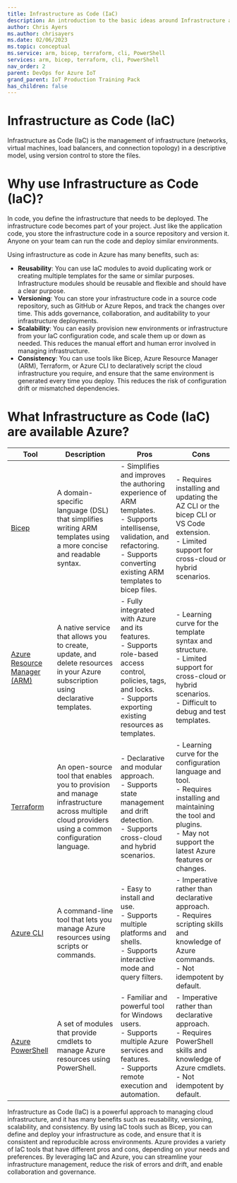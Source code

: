 ```yaml
---
title: Infrastructure as Code (IaC)
description: An introduction to the basic ideas around Infrastructure as Code (IaC)
author: Chris Ayers
ms.author: chrisayers
ms.date: 02/06/2023
ms.topic: conceptual
ms.service: arm, bicep, terraform, cli, PowerShell
services: arm, bicep, terraform, cli, PowerShell
nav_order: 2
parent: DevOps for Azure IoT
grand_parent: IoT Production Training Pack
has_children: false
---
```


# Infrastructure as Code (IaC)

Infrastructure as Code (IaC) is the management of infrastructure (networks, virtual machines, load balancers, and connection topology) in a descriptive model, using version control to store the files.​

# Why use Infrastructure as Code (IaC)?

In code, you define the infrastructure that needs to be deployed. The infrastructure code becomes part of your project. Just like the application code, you store the infrastructure code in a source repository and version it. Anyone on your team can run the code and deploy similar environments.

Using infrastructure as code in Azure has many benefits, such as:

- **Reusability**: You can use IaC modules to avoid duplicating work or creating multiple templates for the same or similar purposes. Infrastructure modules should be reusable and flexible and should have a clear purpose.
- **Versioning**: You can store your infrastructure code in a source code repository, such as GitHub or Azure Repos, and track the changes over time. This adds governance, collaboration, and auditability to your infrastructure deployments.
- **Scalability**: You can easily provision new environments or infrastructure from your IaC configuration code, and scale them up or down as needed. This reduces the manual effort and human error involved in managing infrastructure.
- **Consistency**: You can use tools like Bicep, Azure Resource Manager (ARM), Terraform, or Azure CLI to declaratively script the cloud infrastructure you require, and ensure that the same environment is generated every time you deploy. This reduces the risk of configuration drift or mismatched dependencies.

# What Infrastructure as Code (IaC) are available Azure?

| Tool | Description | Pros | Cons |
| --- | --- | --- | --- |
| [Bicep](https://docs.microsoft.com/en-us/azure/azure-resource-manager/bicep/overview) | A domain-specific language (DSL) that simplifies writing ARM templates using a more concise and readable syntax. | - Simplifies and improves the authoring experience of ARM templates. <br> - Supports intellisense, validation, and refactoring. <br> - Supports converting existing ARM templates to bicep files. | - Requires installing and updating the AZ CLI or the bicep CLI or VS Code extension. <br> - Limited support for cross-cloud or hybrid scenarios. |
| [Azure Resource Manager (ARM)](https://docs.microsoft.com/en-us/azure/azure-resource-manager/management/overview) | A native service that allows you to create, update, and delete resources in your Azure subscription using declarative templates. | - Fully integrated with Azure and its features. <br> - Supports role-based access control, policies, tags, and locks. <br> - Supports exporting existing resources as templates. | - Learning curve for the template syntax and structure. <br> - Limited support for cross-cloud or hybrid scenarios. <br> - Difficult to debug and test templates. |
| [Terraform](https://www.terraform.io/docs/providers/azurerm/index.html) | An open-source tool that enables you to provision and manage infrastructure across multiple cloud providers using a common configuration language. | - Declarative and modular approach. <br> - Supports state management and drift detection. <br> - Supports cross-cloud and hybrid scenarios. | - Learning curve for the configuration language and tool. <br> - Requires installing and maintaining the tool and plugins. <br> - May not support the latest Azure features or changes. |
| [Azure CLI](https://docs.microsoft.com/en-us/cli/azure/) | A command-line tool that lets you manage Azure resources using scripts or commands. | - Easy to install and use. <br> - Supports multiple platforms and shells. <br> - Supports interactive mode and query filters. | - Imperative rather than declarative approach. <br> - Requires scripting skills and knowledge of Azure commands. <br> - Not idempotent by default. |
| [Azure PowerShell](https://docs.microsoft.com/en-us/powershell/azure/) | A set of modules that provide cmdlets to manage Azure resources using PowerShell. | - Familiar and powerful tool for Windows users. <br> - Supports multiple Azure services and features. <br> - Supports remote execution and automation. | - Imperative rather than declarative approach. <br> - Requires PowerShell skills and knowledge of Azure cmdlets. <br> - Not idempotent by default. |

Infrastructure as Code (IaC) is a powerful approach to managing cloud infrastructure, and it has many benefits such as reusability, versioning, scalability, and consistency. By using IaC tools such as Bicep, you can define and deploy your infrastructure as code, and ensure that it is consistent and reproducible across environments. Azure provides a variety of IaC tools that have different pros and cons, depending on your needs and preferences. By leveraging IaC and Azure, you can streamline your infrastructure management, reduce the risk of errors and drift, and enable collaboration and governance.


